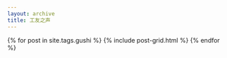```yaml
---
layout: archive
title: 工友之声
---
```



<div class="tiles">
  {% for post in site.tags.gushi %}
 	{% include post-grid.html %}
  {% endfor %}
</div>
